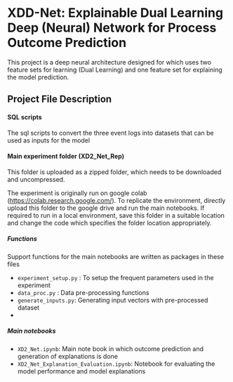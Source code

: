 # XDD-Net: Explainable Dual Learning Deep (Neural) Network for Process Outcome Prediction

This project is a deep neural architecture designed for which uses two feature sets for learning (Dual Learning) and one feature set for explaining the model prediction.

## Project File Description
#### SQL scripts
The sql scripts to convert the three event logs into datasets that can be used as inputs for the model

#### Main experiment folder (XD2_Net_Rep)
This folder is uploaded as a zipped folder, which needs to be downloaded and uncompressed.

The experiment is originally run on google colab (https://colab.research.google.com/).
To replicate the environment, directly upload this folder to the google drive and run the main notebooks.
If required to run in a local environment, save this folder in a suitable location and change the code which specifies the folder location appropriately.

##### Functions
Support functions for the main notebooks are written as packages in these files
* `experiment_setup.py` : To setup the frequent parameters used in the experiment
* `data_proc.py` : Data pre-processing functions
* `generate_inputs.py`: Generating input vectors with pre-processed dataset
* 
##### Main notebooks
* `XD2_Net.ipynb`: Main note book in which outcome prediction and generation of explanations is done
* `XD2_Net_Explanation_Evaluation.ipynb`: Notebook for evaluating the model performance and model explanations

